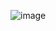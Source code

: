![image](https://github.com/akhilm91/AlgoExpert-interview-questions/assets/45547175/fdb4ad1c-8b7c-4096-89c5-a1ca29d459f1)
